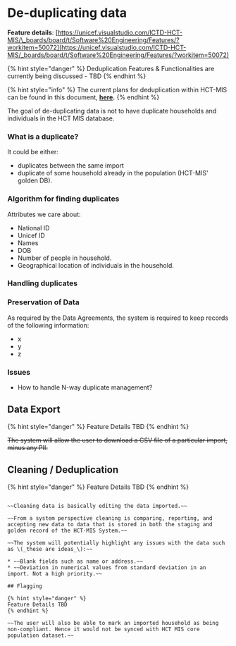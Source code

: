 # De-duplicating data

**Feature details**: [https://unicef.visualstudio.com/ICTD-HCT-MIS/\_boards/board/t/Software%20Engineering/Features/?workitem=50072](https://unicef.visualstudio.com/ICTD-HCT-MIS/_boards/board/t/Software%20Engineering/Features/?workitem=50072)

{% hint style="danger" %}
Deduplication Features & Functionalities are currently being discussed - TBD
{% endhint %}

{% hint style="info" %}
The current plans for deduplication within HCT-MIS can be found in this document, [**here**](https://unicef.sharepoint.com/:w:/r/teams/EMOPS-HCT-MIS/DocumentLibrary2/Modules%20-%20Components/Registration/Deduplication%20scenarios_ge.docx?d=w34184c05b28243ee81a9819410909daf&csf=1&e=x4R8n0)**.**
{% endhint %}



The goal of de-duplicating data is not to have duplicate households and individuals in the HCT MIS database.

### What is a duplicate?

It could be either:

* duplicates between the same import
* duplicate of some household already in the population \(HCT-MIS' golden DB\).

### Algorithm for finding duplicates

Attributes we care about:

* National ID
* Unicef ID
* Names
* DOB
* Number of people in household.
* Geographical location of individuals in the household.

### Handling duplicates

### Preservation of Data

As required by the Data Agreements, the system is required to keep records of the following information:

* x
* y
* z





### Issues

* How to handle N-way duplicate management?







## Data Export

{% hint style="danger" %}
Feature Details TBD
{% endhint %}

~~The system will allow the user to download a CSV file of a particular import, minus any PII.~~

## Cleaning / Deduplication

{% hint style="danger" %}
Feature Details TBD
{% endhint %}

~~~~

~~Cleaning data is basically editing the data imported.~~

~~From a system perspective cleaning is comparing, reporting, and accepting new data to data that is stored in both the staging and golden record of the HCT-MIS System.~~

~~The system will potentially highlight any issues with the data such as \(_these are ideas_\):~~

* ~~Blank fields such as name or address.~~
* ~~Deviation in numerical values from standard deviation in an import. Not a high priority.~~

## Flagging

{% hint style="danger" %}
Feature Details TBD
{% endhint %}

~~The user will also be able to mark an imported household as being non-compliant. Hence it would not be synced with HCT MIS core population dataset.~~



